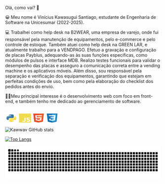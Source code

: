 Olá, como vai? 👋

😀 Meu nome é Vinícius Kawasugui Santiago, estudante de Engenharia de Software na Unicesumar (2022-2025).

💻 Trabalhei como help desk na B2WEAR, uma empresa de varejo, onde fui responsável pela manutenção de equipamentos, pelo e-commerce e pelo controle de estoque. Também atuei como help desk na GREEN LAR, e atualmente trabalho para a VENDPAGO. Efetuo a gravação e configuração de placas Payblus, adequando-as às suas funções específicas, como módulos
 de pulsos e interface MDB.
 Realizo testes funcionais para validar o desempenho das placas e asseguro a comunicação correta entre a
 vending machine e os aplicativos móveis. Além disso, sou responsável pela separação e verificação dos
 equipamentos, garantindo que estejam em perfeitas condições de uso, bem como pela elaboração do checklist
 dos pedidos antes do envio.

👨‍💻Meu principal interesse é o desenvolvimento web com foco em front-end, e também tenho me dedicado ao gerenciamento de software.


<div style="display: inline_block"><br>
  <img align="center" alt="Rafa-Python" height="30" width="40" src="https://raw.githubusercontent.com/devicons/devicon/master/icons/python/python-original.svg">
  <img align="center" alt="Rafa-Js" height="30" width="40" src="https://raw.githubusercontent.com/devicons/devicon/master/icons/javascript/javascript-plain.svg">
  <img align="center" alt="Rafa-HTML" height="30" width="40" src="https://raw.githubusercontent.com/devicons/devicon/master/icons/html5/html5-original.svg">
  <img align="center" alt="Rafa-CSS" height="30" width="40" src="https://raw.githubusercontent.com/devicons/devicon/master/icons/css3/css3-original.svg">
</div>





![Kawwav GitHub stats](https://github-readme-stats.vercel.app/api?username=Kawwav&show_icons=true&bg_color=00000000)   


  [![Top Langs](https://github-readme-stats.vercel.app/api/top-langs/?username=Kawwav)](https://github.com/Kawwav/github-readme-stats) 



<img src="https://raw.githubusercontent.com/Kawwav/Kawwav/output/snake.svg" alt="Snake animation" />
